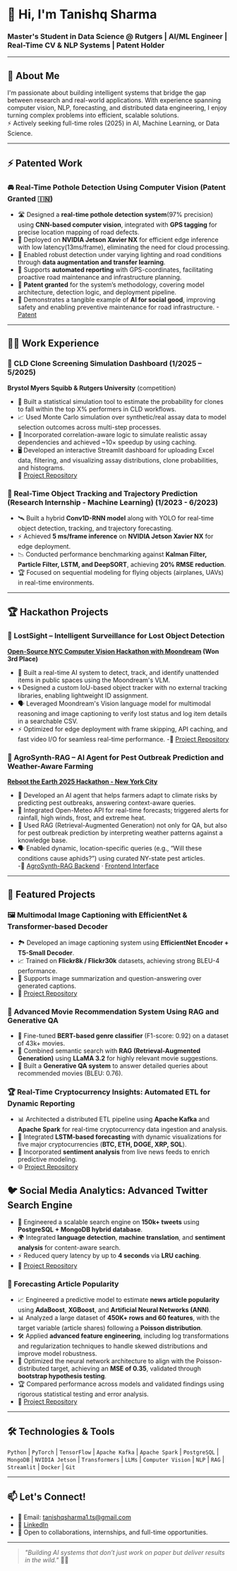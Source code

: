 # 👋 Hi, I'm Tanishq Sharma  
### Master's Student in Data Science @ Rutgers | AI/ML Engineer | Real-Time CV & NLP Systems | Patent Holder

---

## 🚀 About Me  
I'm passionate about building intelligent systems that bridge the gap between research and real-world applications. With experience spanning computer vision, NLP, forecasting, and distributed data engineering, I enjoy turning complex problems into efficient, scalable solutions.  
⚡ Actively seeking full-time roles (2025) in AI, Machine Learning, or Data Science.

---

## ⚡ Patented Work  

### 🚘 Real-Time Pothole Detection Using Computer Vision (Patent Granted 🇮🇳)  
- 🛣️ Designed a **real-time pothole detection system**(97% precision) using **CNN-based computer vision**, integrated with **GPS tagging** for precise location mapping of road defects.  
- 🚀 Deployed on **NVIDIA Jetson Xavier NX** for efficient edge inference with low latency(13ms/frame), eliminating the need for cloud processing.  
- 📸 Enabled robust detection under varying lighting and road conditions through **data augmentation and transfer learning**.  
- 📍 Supports **automated reporting** with GPS-coordinates, facilitating proactive road maintenance and infrastructure planning.  
- 📄 **Patent granted** for the system’s methodology, covering model architecture, detection logic, and deployment pipeline. 
- 🏅 Demonstrates a tangible example of **AI for social good**, improving safety and enabling preventive maintenance for road infrastructure.
-[Patent](https://iprsearch.ipindia.gov.in/RQStatus/PatentCertificatePDF.aspx?AppNo=MjAyMjIxMDczMjgy&FullPath=LVBhdGVudENlcnRpZmljYXRlMTQtMDItMjAyNS5wZGY=)

---

## 🧑‍🔬 Work Experience  
### 🧬 CLD Clone Screening Simulation Dashboard (1/2025 – 5/2025)  
**Brystol Myers Squibb & Rutgers University** (competition)
- 🧠 Built a statistical simulation tool to estimate the probability for clones to fall within the top X% performers in CLD workflows.  
- 📈 Used Monte Carlo simulation over synthetic/real assay data to model selection outcomes across multi-step processes.  
- 🔁 Incorporated correlation-aware logic to simulate realistic assay dependencies and achieved ~10× speedup by using caching.  
- 🖥️ Developed an interactive Streamlit dashboard for uploading Excel data, filtering, and visualizing assay distributions, clone probabilities, and histograms.  
🔗 [Project Repository](https://github.com/Tans37/CLD-Cell-Line-Development-Clone-Simulation-Dashboard)


### 🚀 Real-Time Object Tracking and Trajectory Prediction (Research Internship - Machine Learning) (1/2023 - 6/2023)
- 🛰️ Built a hybrid **Conv1D-RNN model** along with YOLO for real-time object detection, tracking, and trajectory forecasting.  
- ⚡ Achieved **5 ms/frame inference** on **NVIDIA Jetson Xavier NX** for edge deployment.  
- 📉 Conducted performance benchmarking against **Kalman Filter, Particle Filter, LSTM, and DeepSORT**, achieving **20% RMSE reduction**.  
- 🏆 Focused on sequential modeling for flying objects (airplanes, UAVs) in real-time environments.  

---

## 🏆 Hackathon Projects

### 🥉 LostSight – Intelligent Surveillance for Lost Object Detection  
**[Open-Source NYC Computer Vision Hackathon with Moondream](https://nyc.aitinkerers.org/p/open-source-nyc-computer-vision-hackathon) (Won 3rd Place)**  
- 🧠 Built a real-time AI system to detect, track, and identify unattended items in public spaces using the Moondream's VLM.
- 🌀 Designed a custom IoU-based object tracker with no external tracking libraries, enabling lightweight ID assignment.
- 🗣️ Leveraged Moondream's Vision language model for multimodal reasoning and image captioning to verify lost status and log item details in a searchable CSV.
- ⚡ Optimized for edge deployment with frame skipping, API caching, and fast video I/O for seamless real-time performance.
-🔗 [Project Repository](https://github.com/ArvindPadala/lost-and-nycd)


### 🤖 AgroSynth-RAG – AI Agent for Pest Outbreak Prediction and Weather-Aware Farming
**[Reboot the Earth 2025 Hackathon - New York City](https://unite.un.org/reboot)**  
- 🌾 Developed an AI agent that helps farmers adapt to climate risks by predicting pest outbreaks, answering context-aware queries.  
- 📡 Integrated Open-Meteo API for real-time forecasts; triggered alerts for rainfall, high winds, frost, and extreme heat.  
- 🧠 Used RAG (Retrieval-Augmented Generation) not only for QA, but also for pest outbreak prediction by interpreting weather patterns against a knowledge base.  
- 🗣️ Enabled dynamic, location-specific queries (e.g., “Will these conditions cause aphids?”) using curated NY-state pest articles.    
-🔗 [AgroSynth-RAG Backend](https://github.com/Tans37/AgroSynth-RAG) · [Frontend Interface](https://github.com/Tans37/AgroSynth)

---

## 📌 Featured Projects  

 ### 🖼️ Multimodal Image Captioning with EfficientNet & Transformer-based Decoder  
- 🏞️ Developed an image captioning system using **EfficientNet Encoder + T5-Small Decoder**.  
- 📈 Trained on **Flickr8k / Flickr30k** datasets, achieving strong BLEU-4 performance.  
- 💾 Supports image summarization and question-answering over generated captions.  
- 📂 [Project Repository](https://github.com/Tans37/Multimodal-Image-Captioning)  


### 🎥 Advanced Movie Recommendation System Using RAG and Generative QA  
- 🤖 Fine-tuned **BERT-based genre classifier** (F1-score: 0.92) on a dataset of 43k+ movies.  
- 🧩 Combined semantic search with **RAG (Retrieval-Augmented Generation)** using **LLaMA 3.2** for highly relevant movie suggestions.  
- 💬 Built a **Generative QA system** to answer detailed queries about recommended movies (BLEU: 0.76).   


### 🏆 Real-Time Cryptocurrency Insights: Automated ETL for Dynamic Reporting  
- 📊 Architected a distributed ETL pipeline using **Apache Kafka** and **Apache Spark** for real-time cryptocurrency data ingestion and analysis.  
- 🔮 Integrated **LSTM-based forecasting** with dynamic visualizations for five major cryptocurrencies (**BTC, ETH, DOGE, XRP, SOL**).  
- 🧠 Incorporated **sentiment analysis** from live news feeds to enrich predictive modeling.  
- 🌐 [Project Repository](https://github.com/Tans37/Real-Time-Cryptocurrency-Insights-Automated-ETL-for-Dynamic-Reporting)


## 🐦 Social Media Analytics: Advanced Twitter Search Engine  
- 💬 Engineered a scalable search engine on **150k+ tweets** using **PostgreSQL + MongoDB hybrid database**.  
- 🌍 Integrated **language detection**, **machine translation**, and **sentiment analysis** for content-aware search.  
- ⚡ Reduced query latency by up to **4 seconds** via **LRU caching**.
- 📂 [Project Repository](https://github.com/Tans37/Advanced-Search-Application-for-Analyzing-Twitter-Data)


### 📰 Forecasting Article Popularity  
- 📈 Engineered a predictive model to estimate **news article popularity** using **AdaBoost**, **XGBoost**, and **Artificial Neural Networks (ANN)**.  
- 📊 Analyzed a large dataset of **450K+ rows and 60 features**, with the target variable (article shares) following a **Poisson distribution**.  
- 🛠️ Applied **advanced feature engineering**, including log transformations and regularization techniques to handle skewed distributions and improve model robustness.  
- 🧠 Optimized the neural network architecture to align with the Poisson-distributed target, achieving an **MSE of 0.35**, validated through **bootstrap hypothesis testing**.  
- 🏆 Compared performance across models and validated findings using rigorous statistical testing and error analysis.  
- 📂 [Project Repository](https://github.com/Tans37/Forecasting-Article-Popularity)  

---

## 🛠️ Technologies & Tools  
`Python` | `PyTorch` | `TensorFlow` | `Apache Kafka` | `Apache Spark` | `PostgreSQL` | `MongoDB` | `NVIDIA Jetson` | `Transformers` | `LLMs` | `Computer Vision` | `NLP` | `RAG` | `Streamlit` | `Docker` | `Git`  

---

## 📫 Let's Connect!  
- 📧 Email: tanishqsharma1.ts@gmail.com  
- 🔗 [LinkedIn](https://www.linkedin.com/in/tanishq-sharma-ts)  
- 🌱 Open to collaborations, internships, and full-time opportunities.  

---

> _"Building AI systems that don’t just work on paper but deliver results in the wild."_ 🧠🚀  
